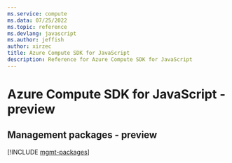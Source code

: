 ```yaml
---
ms.service: compute
ms.data: 07/25/2022
ms.topic: reference
ms.devlang: javascript
ms.author: jeffish
author: xirzec
title: Azure Compute SDK for JavaScript
description: Reference for Azure Compute SDK for JavaScript
---
```

# Azure Compute SDK for JavaScript - preview

## Management packages - preview
[!INCLUDE [mgmt-packages](compute-mgmt-index.md)]